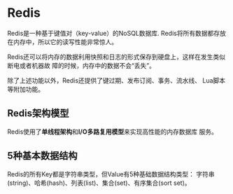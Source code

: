 # Redis

Redis是一种基于键值对（key-value）的NoSQL数据库.
Redis将所有数据都存放在内存中，所以它的读写性能非常惊人。

Redis还可以将内存的数据利用快照和日志的形式保存到硬盘上，这样在发生类似断电或者机器故
障的时候，内存中的数据不会“丢失”。

除了上述功能以外，Redis还提供了键过期、发布订阅、事务、流水线、
Lua脚本等附加功能。

## Redis架构模型

Redis使用了**单线程架构**和**I/O多路复用模型**来实现高性能的内存数据库
服务。

## 5种基本数据结构

Redis的所有Key都是字符串类型，但Value有5种基础数据结构类型：
字符串(string)、哈希(hash)、列表(list)、集合(set)、有序集合(sort set)。